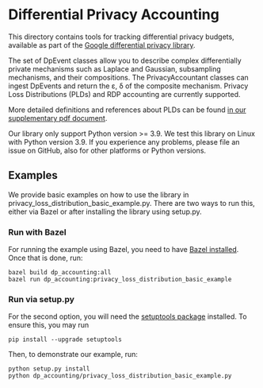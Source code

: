# Differential Privacy Accounting

This directory contains tools for tracking differential privacy budgets,
available as part of the
[Google differential privacy library](https://github.com/google/differential-privacy).

The set of DpEvent classes allow you to describe complex differentially private
mechanisms such as Laplace and Gaussian, subsampling mechanisms, and their
compositions. The PrivacyAccountant classes can ingest DpEvents and return the
ε, δ of the composite mechanism. Privacy Loss Distributions (PLDs) and RDP
accounting are currently supported.

More detailed definitions and references about PLDs can be found
[in our supplementary pdf document](https://github.com/google/differential-privacy/tree/main/common_docs/Privacy_Loss_Distributions.pdf).

Our library only support Python version >= 3.9. We test this library on Linux
with Python version 3.9. If you experience any problems, please file an issue on
GitHub, also for other platforms or Python versions.

## Examples

We provide basic examples on how to use the library in
privacy_loss_distribution_basic_example.py. There are two ways to run this,
either via Bazel or after installing the library using setup.py.

### Run with Bazel

For running the example using Bazel, you need to have
[Bazel installed](https://docs.bazel.build/versions/main/install.html).
Once that is done, run:
```
bazel build dp_accounting:all
bazel run dp_accounting:privacy_loss_distribution_basic_example
```

### Run via setup.py

For the second option, you will need the
[setuptools package](https://pypi.org/project/setuptools/) installed.
To ensure this, you may run
```
pip install --upgrade setuptools
```
Then, to demonstrate our example, run:
```
python setup.py install
python dp_accounting/privacy_loss_distribution_basic_example.py
```
